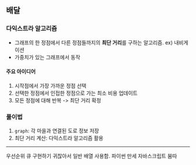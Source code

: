 ## 배달
### 다익스트라 알고리즘
- 그래프의 한 정점에서 다른 정점들까지의 **최단 거리**를 구하는 알고리즘. ex) 내비게이션
- 가중치가 있는 그래프에서 동작
#### 주요 아이디어
1. 시작점에서 가장 가까운 정점 선택
2. 선택한 정점에서 인접한 정점으로 가는 최소 비용 업데이트
3. 모든 정점에 대해 반복 -> 최단 거리 확정
### 풀이법
1. `graph`: 각 마을과 연결된 도로 정보 저장
2. 최단 거리 계산: 다익스트라 알고리즘 활용
---
우선순위 큐 구현하기 귀찮아서 일반 배열 사용함. 파이썬 만세 자바스크립트 붐따
